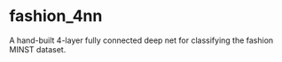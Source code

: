 # fashion_4nn
A hand-built 4-layer fully connected deep net for classifying the fashion MINST dataset. 

